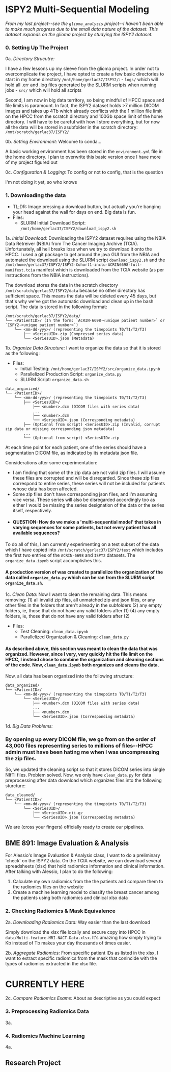 # ISPY2 Multi-Sequential Modeling

*From my last project--see the `glioma_analysis` project--I haven't been able to make much progress due to the small data nature of the dataset. This dataset expands on the glioma project by studying the ISPY2 dataset.*

### 0. Setting Up The Project

0a. *Directory Strucutre:* 

I have a few lessons up my sleeve from the glioma project. In order not to overcomplicate the project, I have opted to create a few basic directories to start in my home directory `/mnt/home/gerlac37/ISPY2/`:
    - `logs/` which will hold all .err and .log files generated by the SLURM scripts when running jobs
    - `src/` which will hold all scripts

Second, I am now in big data territory, so being mindful of HPCC space and file limits is paramount. In fact, the ISPY2 dataset holds >7 million DICOM images and takes up 4Tb which already conflicts with the 1 million file limit on the HPCC from the scratch directory and 100Gb space limit of the home directory. I will have to be careful with how I store everything, but for now all the data will be stored in asubfolder in the scratch directory: `/mnt/scratch/gerlac37/ISPY2/`

0b. *Setting Environment:* Welcome to conda...

A basic working environment has been stored in the `environment.yml` file in the home directory. I plan to overwrite this basic version once I have more of my project figured out

0c. *Configuration & Logging:* To config or not to config, that is the question

I'm not doing it yet, so who knows


### 1. Downloading the data
- TL;DR: Image pressing a download button, but actually you're banging your head against the wall for days on end. Big data is fun.
- Files: 
    - SLURM Initial Download Script: `/mnt/home/gerlac37/ISPY2/download_ispy2.sh`

1a. *Initial Download:* Downloading the ISPY2 dataset requires using the NBIA Data Retreiver (NBIA) from The Cancer Imaging Archive (TCIA). Unfortunately, all hell breaks lose when we try to download it onto the HPCC. I used a git package to get around the java GUI from the NBIA and automated the download using the SLURM script `download_ispy2.sh` and the `/mnt/home/gerlac37/ISPY2/ISPY2-Cohort1-inclu-ACRIN6698-full-manifest.tcia` manifest which is downloaded from the TCIA website (as per instructions from the NBIA instructions). 

The download stores the data in the scratch directory `/mnt/scratch/gerlac37/ISPY2/data` because no other directory has sufficient space. This means the data will be deleted every 45 days, but that's why we've got the automatic download and clean up in the bash script. The data is stored in the following format:

~~~
/mnt/scratch/gerlac37/ISPY2/data/
└── <PatientID>/ (In the form: `ACRIN-6698-<unique patient number>` or `ISPY2-<unique patient number>`)
    └── <mm-dd-yyy>/ (representing the timepoints T0/T1/T2/T3)
        ├── <SeriesUID>.zip (Compressed series data)
        └── <SeriesUID>.json (Metadata)
~~~

1b. *Organize Data Structure:* I want to organize the data so that it is stored as the following:
- Files: 
    - Initial Testing: `/mnt/home/gerlac37/ISPY2/src/organize_data.ipynb`
    - Parallelized Production Script: `organize_data.py`
    - SLURM Script: `organize_data.sh`

~~~
data_organized/
└── <PatientID>/
    └── <mm-dd-yyy>/ (representing the timepoints T0/T1/T2/T3)
        ├── <SeriesUID>/
            ├── <number>.dcm (DICOM files with series data)
            ...
            ├── <number>.dcm
            └── <SeriesUID>.json (Corresponding metadata)
        ├── (Optional from script) <SeriesUID>.zip (Invalid, corrupt zip data or missing corresponding json metadata)
        ...
        └── (Optional from script) <SeriesUID>.zip
~~~

At each time point for each patient, one of the series should have a segmentation DICOM file, as indicated by its metadata json file. 

Considerations after some experimentation: 
- I am finding that some of the zip data are not valid zip files. I will assume these files are corrupted and will be disregarded. Since these zip files correspond to entire series, these series will not be included for patients whose data has been affected.
- Some zip files don't have corresponding json files, and I'm assuming vice versa. These series will also be disregarded accordingly too as either I would be missing the series designation of the data or the series itself, respectively.
- #### QUESTION: How do we make a 'multi-sequential model' that takes in varying sequences for some patients, but not every patient has all available sequences?

To do all of this, I am currently experimenting on a test subset of the data which I have copied into `/mnt/scratch/gerlac37/ISPY2/test` which includes the first two entries of the `ACRIN-6698` and `ISPY2` datasets. The `organize_data.ipynb` script accomplishes this. 

#### A production version of was created to parallelize the organization of the data called `organize_data.py` which can be ran from the SLURM script `organize_data.sh`. 

1c. *Clean Data:* Now I want to clean the remaining data. This means removing:
    (1) all invalid zip files, all unmatched zip and json files, or any other files in the <mm-dd-yy> folders that aren't already in the <SeriesUID> subfolders
    (2) any empty <mm-dd-yy> folders, ie, those that do not have any valid <SeriesUID> folders after (1)
    (4) any empty <PatientID> folders, ie, those that do not have any valid <mm-dd-yy> folders after (2)

- Files: 
    - Test Cleaning: `clean_data.ipynb`
    - Parallelized Organization & Cleaning: `clean_data.py`

#### As described above, this section was meant to clean the data that was organized. However, since I very, very quickly hit the file limit on the HPCC, I instead chose to combine the organization and cleaning sections of the code. Now, `clean_data.ipynb` both organizes and cleans the data.

Now, all data has been organized into the following structure:

~~~
data_organized/
└── <PatientID>/
    └── <mm-dd-yyy>/ (representing the timepoints T0/T1/T2/T3)
        └── <SeriesUID>/
            ├── <number>.dcm (DICOM files with series data)
            ...
            ├── <number>.dcm
            └── <SeriesUID>.json (Corresponding metadata)
~~~

1d. *Big Data Problems:* 

### By opening up every DICOM file, we go from on the order of 43,000 files representing series to millions of files--HPCC admin must have been hating me when I was uncompressing the zip files.

So, we updated the cleaning script so that it stores DICOM series into single NIfTI files. Problem solved. Now, we only have `clean_data.py` for data preprocessing after data download which organizes files into the following sturcture:

~~~
data_cleaned/
└── <PatientID>/
    └── <mm-dd-yyy>/ (representing the timepoints T0/T1/T2/T3)
        └── <SeriesUID>/
            ├── <SeriesUID>.nii.gz
            └── <SeriesUID>.json (Corresponding metadata)
~~~

We are (cross your fingers) officially ready to create our pipelines.

## BME 891: Image Evaluation & Analysis
For Alessio's Image Evaluation & Analysis class, I want to do a preliminary 'check' on the ISPY2 data. On the TCIA website, we can download several spreadsheets (xlsx) that hold radiomics information and clinical information. After talking with Alessio, I plan to do the following:
1. Calculate my own radiomics from the the patients and compare them to the radiomics files on the website
2. Create a machine learning model to classify the breast cancer among the patients using both radiomics and clinical xlsx data

### 2. Checking Radiomics & Mask Equivalence

2a. *Downloading Radiomics Data:* Way easier than the last download

Simply download the xlsx file locally and secure copy into HPCC in `data/Multi-feature-MRI-NACT-Data.xlsx`. It's amazing how simply trying to Kb instead of Tb makes your day thousands of times easier.

2b. *Aggregate Radiomics:* From specific patient IDs as listed in the xlsx, I want to extract specific radiomics from the mask that conincide with the types of radiomics extracted in the xlsx file.

# CURRENTLY HERE #

2c. *Compare Radiomics Exams:* About as descriptive as you could expect


### 3. Preprocessing Radiomics Data

3a.


### 4. Radiomics Machine Learning

4a. 


## Research Project